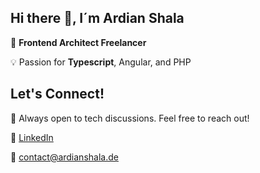 ## Hi there 👋, I´m Ardian Shala

🚀 **Frontend Architect Freelancer**

💡 Passion for **Typescript**, Angular, and PHP

## Let's Connect!

💬 Always open to tech discussions. Feel free to reach out!

🔗 [LinkedIn](https://www.linkedin.com/in/ardian-shala-it)

📧 contact@ardianshala.de


